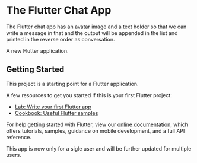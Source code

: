 # The Flutter Chat App
The Flutter chat app has an avatar image and a text holder so that we can write a message in that and the output will be appended in the list and printed in the reverse order as conversation. 

A new Flutter application.

## Getting Started

This project is a starting point for a Flutter application.

A few resources to get you started if this is your first Flutter project:

- [Lab: Write your first Flutter app](https://flutter.dev/docs/get-started/codelab)
- [Cookbook: Useful Flutter samples](https://flutter.dev/docs/cookbook)

For help getting started with Flutter, view our
[online documentation](https://flutter.dev/docs), which offers tutorials,
samples, guidance on mobile development, and a full API reference.

This app is now only for a sigle user and will be further updated for multiple users.


